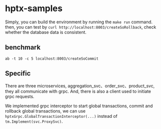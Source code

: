 # hptx-samples

Simply, you can build the environment by running the `make run` command. then, you can test by `curl http://localhost:8003/createSoRollback`, check whether the database data is consistent.

## benchmark
```shell
ab -t 10 -c 5 localhost:8003/createSoCommit
```

## Specific

There are three microservices, aggregation_svc、order_svc、product_svc, they all communicate with grpc. And, there is also a client used to initiate grpc requests.

We implemented grpc interceptor to start global transactions, commit and rollback global transactions, we can use `hptxGrpc.GlobalTransactionInterceptor(...)` instead of `tm.Implement(svc.ProxySvc)`.
